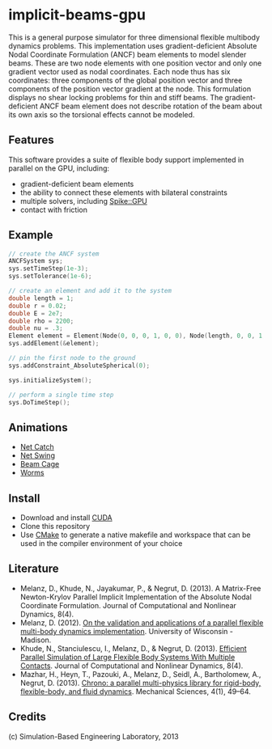 implicit-beams-gpu
====
This is a general purpose simulator for three dimensional flexible multibody dynamics problems. This implementation uses gradient-deficient Absolute Nodal Coordinate Formulation (ANCF) beam elements to model slender beams. These are two node elements with one position vector and only one gradient vector used as nodal coordinates. Each node thus has six coordinates: three components of the global position vector and three components of the position vector gradient at the node. This formulation displays no shear locking problems for thin and stiff beams. The gradient-deficient ANCF beam element does not describe rotation of the beam about its own axis so the torsional effects cannot be modeled.

Features
----
This software provides a suite of flexible body support implemented in parallel on the GPU, including:
* gradient-deficient beam elements
* the ability to connect these elements with bilateral constraints
* multiple solvers, including [Spike::GPU](http://spikegpu.sbel.org)
* contact with friction

Example
----
```c
// create the ANCF system
ANCFSystem sys;
sys.setTimeStep(1e-3);
sys.setTolerance(1e-6);

// create an element and add it to the system
double length = 1;
double r = 0.02;
double E = 2e7;
double rho = 2200;
double nu = .3;
Element element = Element(Node(0, 0, 0, 1, 0, 0), Node(length, 0, 0, 1, 0, 0), r, nu, E, rho);
sys.addElement(&element);

// pin the first node to the ground
sys.addConstraint_AbsoluteSpherical(0);

sys.initializeSystem();

// perform a single time step
sys.DoTimeStep();
```

Animations
----
* [Net Catch](https://vimeo.com/62115217)
* [Net Swing](https://vimeo.com/52520542)
* [Beam Cage](https://vimeo.com/58188595)
* [Worms](https://vimeo.com/58189498)

Install
----
* Download and install [CUDA](https://developer.nvidia.com/cuda-downloads) 
* Clone this repository
* Use [CMake](http://www.cmake.org) to generate a native makefile and workspace that can be used in the compiler environment of your choice

Literature
----
* Melanz, D., Khude, N., Jayakumar, P., & Negrut, D. (2013). A Matrix-Free Newton-Krylov Parallel Implicit Implementation of the Absolute Nodal Coordinate Formulation. Journal of Computational and Nonlinear Dynamics, 8(4).
* Melanz, D. (2012). [On the validation and applications of a parallel flexible multi-body dynamics implementation](http://sbel.wisc.edu/documents/DanielMelanzMSthesisFinal.pdf). University of Wisconsin - Madison.
* Khude, N., Stanciulescu, I., Melanz, D., & Negrut, D. (2013). [Efficient Parallel Simulation of Large Flexible Body Systems With Multiple Contacts](http://computationalnonlinear.asmedigitalcollection.asme.org/article.aspx?articleid=1673047). Journal of Computational and Nonlinear Dynamics, 8(4).
* Mazhar, H., Heyn, T., Pazouki, A., Melanz, D., Seidl, A., Bartholomew, A., Negrut, D. (2013). [Chrono: a parallel multi-physics library for rigid-body, flexible-body, and fluid dynamics](http://www.mech-sci.net/4/49/2013/ms-4-49-2013.html). Mechanical Sciences, 4(1), 49–64.

Credits
----
(c) Simulation-Based Engineering Laboratory, 2013
